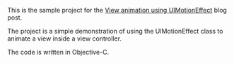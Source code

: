 
This is the sample project for the [View animation using UIMotionEffect](http://corsarus.com/view-animation-using-uimotioneffect) blog post.

The project is a simple demonstration of using the UIMotionEffect class to animate a view inside a view controller.


The code is written in Objective-C.